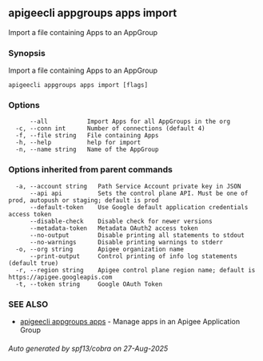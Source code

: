 ## apigeecli appgroups apps import

Import a file containing Apps to an AppGroup

### Synopsis

Import a file containing Apps to an AppGroup

```
apigeecli appgroups apps import [flags]
```

### Options

```
      --all           Import Apps for all AppGroups in the org
  -c, --conn int      Number of connections (default 4)
  -f, --file string   File containing Apps
  -h, --help          help for import
  -n, --name string   Name of the AppGroup
```

### Options inherited from parent commands

```
  -a, --account string   Path Service Account private key in JSON
      --api api          Sets the control plane API. Must be one of prod, autopush or staging; default is prod
      --default-token    Use Google default application credentials access token
      --disable-check    Disable check for newer versions
      --metadata-token   Metadata OAuth2 access token
      --no-output        Disable printing all statements to stdout
      --no-warnings      Disable printing warnings to stderr
  -o, --org string       Apigee organization name
      --print-output     Control printing of info log statements (default true)
  -r, --region string    Apigee control plane region name; default is https://apigee.googleapis.com
  -t, --token string     Google OAuth Token
```

### SEE ALSO

* [apigeecli appgroups apps](apigeecli_appgroups_apps.md)	 - Manage apps in an Apigee Application Group

###### Auto generated by spf13/cobra on 27-Aug-2025
